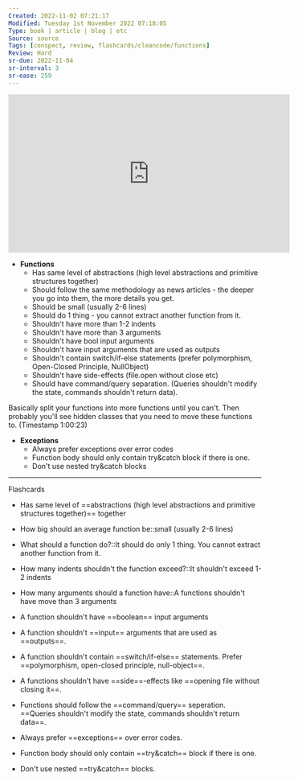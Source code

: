 ```yaml
---
Created: 2022-11-02 07:21:17
Modified: Tuesday 1st November 2022 07:18:05
Type: book | article | blog | etc
Source: source
Tags: [conspect, review, flashcards/cleancode/functions]
Review: Hard
sr-due: 2022-11-04
sr-interval: 3
sr-ease: 259
---
```


<iframe width="560" height="315" src="https://www.youtube-nocookie.com/embed/7EmboKQH8lM" title="YouTube video player" frameborder="0" allow="accelerometer; autoplay; clipboard-write; encrypted-media; gyroscope; picture-in-picture" allowfullscreen></iframe>

-   **Functions**
    -   Has same level of abstractions (high level abstractions and primitive structures together)
    -   Should follow the same methodology as news articles - the deeper you go into them, the more details you get.
    -   Should be small (usually 2-6 lines)
    -   Should do 1 thing - you cannot extract another function from it.
    -   Shouldn't have more than 1-2 indents
    -   Shouldn't have more than 3 arguments
    -   Shouldn't have bool input arguments
    -   Shouldn't have input arguments that are used as outputs
    -   Shouldn't contain switch/if-else statements (prefer polymorphism, Open-Closed Principle, NullObject)
    -   Shouldn't have side-effects (file.open without close etc)
    -   Should have command/query separation. (Queries shouldn't modify the state, commands shouldn't return data).

Basically split your functions into more functions until you can't. Then probably you'll see hidden classes that you need to move these functions to. (Timestamp 1:00:23)

-   **Exceptions**
    -   Always prefer exceptions over error codes
    -   Function body should only contain try&catch block if there is one.
    -   Don't use nested try&catch blocks

---
Flashcards

- Has same level of ==abstractions (high level abstractions and primitive structures together)== together
<!--SR:!2022-11-04,3,250-->
- How big should an average function be::small (usually 2-6 lines)
<!--SR:!2022-11-05,4,270-->
- What should a function do?::It should do only 1 thing. You cannot extract another function from it.
<!--SR:!2022-11-05,4,272-->
- How many indents shouldn't the function exceed?::It shouldn't exceed 1-2 indents
<!--SR:!2022-11-05,4,282-->

- How many arguments should a function have::A functions shouldn't have move than 3 arguments
<!--SR:!2022-11-05,4,275-->

- A function shouldn't have ==boolean== input arguments
<!--SR:!2022-11-05,4,275-->

- A function shouldn't ==input== arguments that are used as ==outputs==.
<!--SR:!2022-11-05,4,282!2022-11-05,4,282-->

- A function shouldn't contain ==switch/if-else== statements. Prefer ==polymorphism, open-closed principle, null-object==.
<!--SR:!2022-11-05,4,275!2022-11-05,4,282-->

- A functions shouldn't have ==side==-effects like ==opening file without closing it==.
<!--SR:!2022-11-05,4,282-->

- Functions should follow the ==command/query== seperation. ==Queries shouldn't modify the state, commands shouldn't return data==.
<!--SR:!2022-11-05,4,282-->

- Always prefer ==exceptions== over error codes.
<!--SR:!2022-11-05,4,275-->

- Function body should only contain ==try&catch== block if there is one.
<!--SR:!2022-11-05,4,282-->

- Don't use nested ==try&catch== blocks.
<!--SR:!2022-11-05,4,281-->